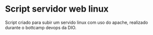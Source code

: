 # Script servidor web linux
Script criado para subir um servido linux com uso do apache, realizado durante o bottcamp devops da DIO.
